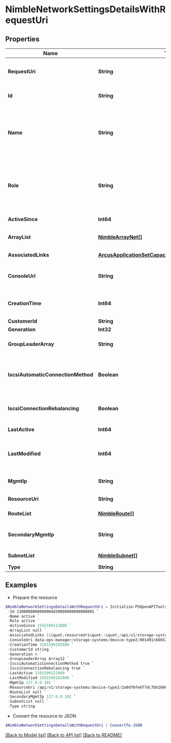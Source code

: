 # NimbleNetworkSettingsDetailsWithRequestUri
## Properties

Name | Type | Description | Notes
------------ | ------------- | ------------- | -------------
**RequestUri** | **String** | requestUri for detailed network setting object | [optional] 
**Id** | **String** | Identifier for network settings. | [optional] 
**Name** | **String** | Name of the network configuration. Possible values: &#39;active&#39;, &#39;backup&#39;, &#39;draft&#39; | [optional] 
**Role** | **String** | Role of network configuration. Possible values: &#39;active&#39;, &#39;backup&#39;, &#39;draft&#39; | [optional] 
**ActiveSince** | **Int64** | Start time of activity. | [optional] 
**ArrayList** | [**NimbleArrayNet[]**](NimbleArrayNet.md) | List of array network configs. | [optional] 
**AssociatedLinks** | [**ArcusApplicationSetCapacityStatsAssociatedLinksInner[]**](ArcusApplicationSetCapacityStatsAssociatedLinksInner.md) | Associated Links Details | [optional] 
**ConsoleUri** | **String** | consoleUri for detailed storage object | [optional] 
**CreationTime** | **Int64** | Time when this net configuration was created. | [optional] 
**CustomerId** | **String** | customerId | [optional] 
**Generation** | **Int32** | generation | [optional] 
**GroupLeaderArray** | **String** | Name of the group leader array. | [optional] 
**IscsiAutomaticConnectionMethod** | **Boolean** | Indicates whether automatic connection method is enabled. | [optional] 
**IscsiConnectionRebalancing** | **Boolean** | Indicates whether rebalancing is enabled. | [optional] 
**LastActive** | **Int64** | Time of last activity. | [optional] 
**LastModified** | **Int64** | Time when this network configuration was last modified. | [optional] 
**MgmtIp** | **String** | Management IP address for the Group. | [optional] 
**ResourceUri** | **String** | Link to the object URI | [optional] 
**RouteList** | [**NimbleRoute[]**](NimbleRoute.md) | List of static routes. | [optional] 
**SecondaryMgmtIp** | **String** | Secondary management IP address for the Group. | [optional] 
**SubnetList** | [**NimbleSubnet[]**](NimbleSubnet.md) | List of subnet configs. | [optional] 
**Type** | **String** | type | [optional] 

## Examples

- Prepare the resource
```powershell
$NimbleNetworkSettingsDetailsWithRequestUri = Initialize-PSOpenAPIToolsNimbleNetworkSettingsDetailsWithRequestUri  -RequestUri api/v1/storage-systems/device-type2/2a0df0fe6f7dc7bb16000000000000000000004817/network-settings/2a0df0fe6f7dc7bb16000000000000000000004007 `
 -Id 1300000000000004d30000000000000001 `
 -Name active `
 -Role active `
 -ActiveSince 1591599112000 `
 -ArrayList null `
 -AssociatedLinks [{&quot;resourceUri&quot;:&quot;/api/v1/storage-systems/device-type2/2a0df0fe6f7dc7bb16000000000000000000004817&quot;,&quot;type&quot;:&quot;storage-systems&quot;}] `
 -ConsoleUri data-ops-manager/storage-systems/device-type2/001491cb6652a03a6b000000000000000000000001/network-settings/071491cb6652a03a6b000000000000000000000006 `
 -CreationTime 1591599192000 `
 -CustomerId string `
 -Generation 0 `
 -GroupLeaderArray Array12 `
 -IscsiAutomaticConnectionMethod true `
 -IscsiConnectionRebalancing true `
 -LastActive 1591599122000 `
 -LastModified 1591599102000 `
 -MgmtIp 127.0.0.101 `
 -ResourceUri /api/v1/storage-systems/device-type2/2a0df0fe6f7dc7bb16000000000000000000004817 `
 -RouteList null `
 -SecondaryMgmtIp 127.0.0.102 `
 -SubnetList null `
 -Type string
```

- Convert the resource to JSON
```powershell
$NimbleNetworkSettingsDetailsWithRequestUri | ConvertTo-JSON
```

[[Back to Model list]](../README.md#documentation-for-models) [[Back to API list]](../README.md#documentation-for-api-endpoints) [[Back to README]](../README.md)

